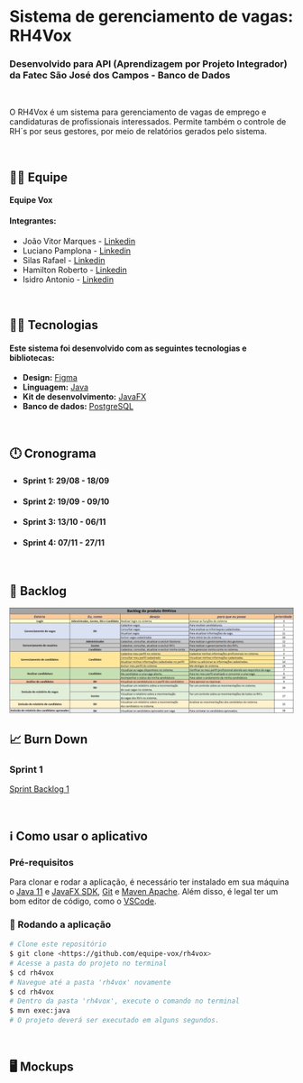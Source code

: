 # Sistema de gerenciamento de vagas: RH4Vox

### Desenvolvido para API (Aprendizagem por Projeto Integrador) da Fatec São José dos Campos - Banco de Dados

<br>

<p align="left">O RH4Vox é um sistema para gerenciamento de vagas de emprego e candidaturas de profissionais interessados. Permite também o controle de RH´s por seus gestores, por meio de relatórios gerados pelo sistema.</p>

<br>

## 🙅‍♂️ Equipe

#### **Equipe Vox**

#### **Integrantes:** 
- João Vitor Marques - [Linkedin](https://www.linkedin.com/in/joao-vitor-da-silva-marques-944b461bb/)
- Luciano Pamplona - [Linkedin]()
- Silas Rafael - [Linkedin]()
- Hamilton Roberto - [Linkedin]()
- Isidro Antonio - [Linkedin]()

<br>

## 👨‍💻 Tecnologias

#### Este sistema foi desenvolvido com as seguintes tecnologias e bibliotecas:

- **Design:** [Figma](https://www.figma.com/)
- **Linguagem:** [Java](https://www.java.com/pt-BR/)
- **Kit de desenvolvimento:** [JavaFX](https://openjfx.io/)
- **Banco de dados:** [PostgreSQL](https://www.postgresql.org/)

<br>

## 🕛 Cronograma

- #### **Sprint 1:** 29/08 - 18/09
- #### **Sprint 2:** 19/09 - 09/10
- #### **Sprint 3:** 13/10 - 06/11
- #### **Sprint 4:** 07/11 - 27/11

<br>

## 📃 Backlog

<img src="images/backlog/backlog.jpeg" />

<br>

## 📈 Burn Down

### Sprint 1

<!-- <img src="images/burndown.png" /> -->
<a href="https://github.com/equipe-vox/rh4vox/tree/main/images/burndown/burndown-sp1.png">Sprint Backlog 1</a>

<br>

## ℹ️ Como usar o aplicativo

### Pré-requisitos

Para clonar e rodar a aplicação, é necessário ter instalado em sua máquina o [Java 11](https://www.java.com/pt-BR/) e [JavaFX SDK](https://www.oracle.com/java/technologies/install-javafx-sdk.html), [Git](https://git-scm.com) e [Maven Apache](https://maven.apache.org/).
Além disso, é legal ter um bom editor de código, como o [VSCode](https://code.visualstudio.com/).

### 🎲 Rodando a aplicação

```bash
# Clone este repositório
$ git clone <https://github.com/equipe-vox/rh4vox>
# Acesse a pasta do projeto no terminal
$ cd rh4vox
# Navegue até a pasta 'rh4vox' novamente
$ cd rh4vox
# Dentro da pasta 'rh4vox', execute o comando no terminal
$ mvn exec:java
# O projeto deverá ser executado em alguns segundos.
```
<br>

## 🖥️ Mockups
